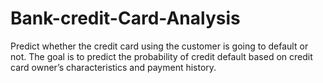 # Bank-credit-Card-Analysis
Predict whether the credit card using the customer is going to default or not. The goal is to predict the probability of credit default based on credit card owner’s characteristics and payment history.
